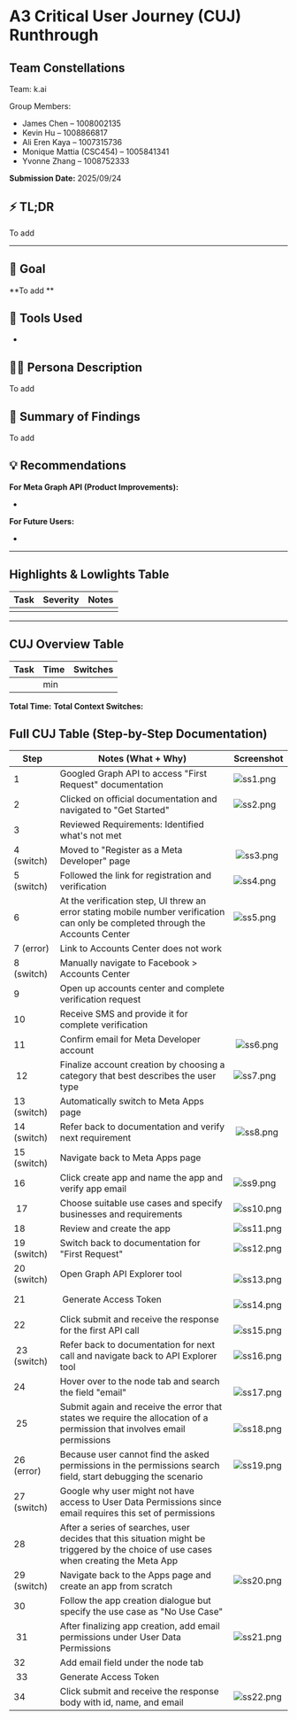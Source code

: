 # A3 Critical User Journey (CUJ) Runthrough

## Team Constellations

Team: k.ai

Group Members:

* James Chen – 1008002135
* Kevin Hu – 1008866817
* Ali Eren Kaya – 1007315736
* Monique Mattia (CSC454) – 1005841341
* Yvonne Zhang – 1008752333


**Submission Date:** 2025/09/24

## ⚡ TL;DR
To add

---

## 🎯 Goal

**To add **

## 🧰 Tools Used

* 

## 🧑‍💻 Persona Description

To add

## 📘 Summary of Findings

To add

## 💡 Recommendations

**For Meta Graph API (Product Improvements):**

* 

**For Future Users:**

* 

---

## Highlights & Lowlights Table

| Task | Severity | Notes |
| ----- | ----- | ----- |
|  |  |  |

---

 ## CUJ Overview Table

| Task | Time | Switches |
| ----- | ----- | ----- |
|  |  min |  |

**Total Time:** 
**Total Context Switches:** 

## Full CUJ Table (Step-by-Step Documentation)

| Step | Notes (What \+ Why) | Screenshot |
| ----- | ----- | ----- |
| 1 | Googled Graph API to access "First Request" documentation | ![ss1.png](./assets/ss1.png) |
| 2 | Clicked on official documentation and navigated to "Get Started" | ![ss2.png](./assets/ss2.png) |
| 3 | Reviewed Requirements: Identified what's not met |  |
| 4 (switch) | Moved to "Register as a Meta Developer" page | ![ss3.png](./assets/ss3.png) |
| 5 (switch) | Followed the link for registration and verification | ![ss4.png](./assets/ss4.png) |
| 6 | At the verification step, UI threw an error stating mobile number verification can only be completed through the Accounts Center | ![ss5.png](./assets/ss5.png) |
| 7 (error) | Link to Accounts Center does not work |  |
| 8 (switch) | Manually navigate to Facebook > Accounts Center |  |
| 9 | Open up accounts center and complete verification request |  |
| 10 | Receive SMS and provide it for complete verification |  |
| 11 | Confirm email for Meta Developer account | ![ss6.png](./assets/ss6.png) |
| 12 | Finalize account creation by choosing a category that best describes the user type | ![ss7.png](./assets/ss7.png) |
| 13 (switch) |Automatically switch to Meta Apps page |  |
| 14 (switch) | Refer back to documentation and verify next requirement | ![ss8.png](./assets/ss8.png) |
| 15 (switch) | Navigate back to Meta Apps page |  |
| 16 |Click create app and name the app and verify app email | ![ss9.png](./assets/ss9.png) |
| 17 | Choose suitable use cases and specify businesses and requirements | ![ss10.png](./assets/ss10.png) |
| 18 | Review and create the app | ![ss11.png](./assets/ss11.png) |
| 19 (switch) |Switch back to documentation for "First Request" | ![ss12.png](./assets/ss12.png) |
| 20 (switch) | Open Graph API Explorer tool | ![ss13.png](./assets/ss13.png) |
| 21 | Generate Access Token | ![ss14.png](./assets/ss14.png) |
| 22 |Click submit and receive the response for the first API call | ![ss15.png](./assets/ss15.png) |
| 23 (switch) | Refer back to documentation for next call and navigate back to API Explorer tool | ![ss16.png](./assets/ss16.png) |
| 24 |Hover over to the node tab and search the field "email" | ![ss17.png](./assets/ss17.png) |
| 25 |Submit again and receive the error that states we require the allocation of a permission that involves email permissions | ![ss18.png](./assets/ss18.png) |
| 26 (error) |Because user cannot find the asked permissions in the permissions search field, start debugging the scenario | ![ss19.png](./assets/ss19.png) |
| 27 (switch) |Google why user might not have access to User Data Permissions since email requires this set of permissions |  |
| 28 |After a series of searches, user decides that this situation might be triggered by the choice of use cases when creating the Meta App |  |
| 29 (switch) |Navigate back to the Apps page and create an app from scratch | ![ss20.png](./assets/ss20.png) |
| 30 | Follow the app creation dialogue but specify the use case as "No Use Case" |  |
| 31 |After finalizing app creation, add email permissions under User Data Permissions | ![ss21.png](./assets/ss21.png) |
| 32 |Add email field under the node tab |  |
| 33 | Generate Access Token |  |
| 34 | Click submit and receive the response body with id, name, and email | ![ss22.png](./assets/ss22.png) |
